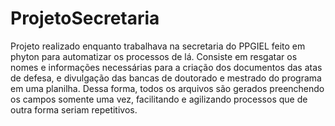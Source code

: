 # ProjetoSecretaria
Projeto realizado enquanto trabalhava na secretaria do PPGIEL feito em phyton para automatizar os processos de lá.
Consiste em resgatar os nomes e informações necessárias para a criação dos documentos das atas de defesa, e divulgação das bancas de doutorado e mestrado do programa
em uma planilha. Dessa forma, todos os arquivos são gerados preenchendo os campos somente uma vez, facilitando e agilizando processos que de outra forma seriam repetitivos.

